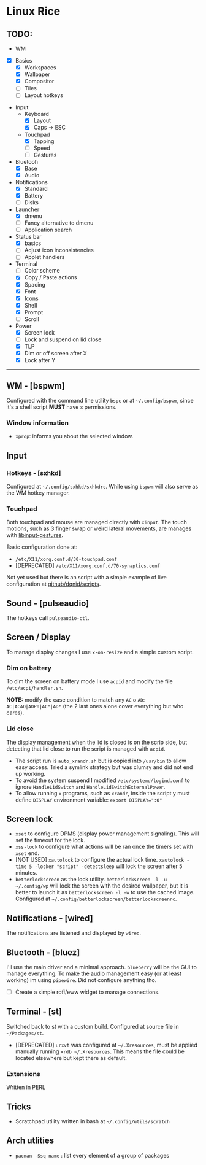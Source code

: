 # Linux Rice

## TODO:

- WM
- [x] Basics
    - [x] Workspaces
    - [x] Wallpaper
    - [x] Compositor
    - [ ] Tiles
    - [ ] Layout hotkeys
- Input
    - Keyboard
        - [x] Layout
        - [x] Caps &#8594; ESC
    - Touchpad
        - [x] Tapping
        - [ ] Speed
        - [ ] Gestures
- Bluetooh
    - [x] Base
    - [x] Audio
- Notifications
    - [x] Standard
    - [x] Battery
    - [ ] Disks
- Launcher
    - [x] dmenu
    - [ ] Fancy alternative to dmenu
    - [ ] Application search
- Status bar
    - [x] basics
    - [ ] Adjust icon inconsistencies
    - [ ] Applet handlers
- Terminal
    - [ ] Color scheme
    - [x] Copy / Paste actions
    - [x] Spacing
    - [x] Font
    - [x] Icons
    - [x] Shell
    - [x] Prompt
    - [ ] Scroll
- Power
    - [x] Screen lock
    - [ ] Lock and suspend on lid close
    - [x] TLP
    - [x] Dim or off screen after X
    - [x] Lock after Y

---

## WM - [bspwm]

Configured with the command line utility `bspc` or at `~/.config/bspwm`, since it's a shell script **MUST** have `x` permissions.

### Window information

- `xprop`: informs you about the selected window.

## Input

### Hotkeys - [sxhkd]

Configured at `~/.config/sxhkd/sxhkdrc`. While using `bspwm` will also serve as the WM hotkey manager.

### Touchpad

Both touchpad and mouse are managed directly with `xinput`. The touch motions, such as 3 finger swap or weird lateral movements, are manages with [libinput-gestures](https://github.com/bulletmark/libinput-gestures).

Basic configuration done at:

- `/etc/X11/xorg.conf.d/30-touchpad.conf`
- [DEPRECATED] `/etc/X11/xorg.conf.d/70-synaptics.conf`

Not yet used but there is an script with a simple example of live configuration at [github/dqnid/scripts](https://github.com/dqnid/Scripts/blob/main/System/ajustaTouchpad.sh).

## Sound - [pulseaudio]

The hotkeys call `pulseaudio-ctl`.

## Screen / Display

To manage display changes I use `x-on-resize` and a simple custom script.

### Dim on battery

To dim the screen on battery mode I use `acpid` and modify the file `/etc/acpi/handler.sh`.

**NOTE:** modify the case condition to match any `AC` o `AD`: `AC|ACAD|ADP0|AC*|AD*` (the 2 last ones alone cover everything but who cares).

### Lid close

The display management when the lid is closed is on the scrip side, but detecting that lid close to run the script is managed with `acpid`.

- The script run is `auto_xrandr.sh` but is copied into `/usr/bin` to allow easy access. Tried a symlink strategy but was clumsy and did not end up working.
- To avoid the system suspend I modified `/etc/systemd/logind.conf` to ignore `HandleLidSwitch` and `HandleLidSwitchExternalPower`.
- To allow running `x` programs, such as `xrandr`, inside the script y must define `DISPLAY` environment variable: `export DISPLAY=":0"`

## Screen lock

- `xset` to configure DPMS (display power management signaling). This will set the timeout for the lock.
- `xss-lock` to configure what actions will be ran once the timers set with `xset` end.
- [NOT USED] `xautolock` to configure the actual lock time. `xautolock -time 5 -locker "script" -detectsleep` will lock the screen after 5 minutes.
- `betterlockscreen` as the lock utility. `betterlockscreen -l -u ~/.config/wp` will lock the screen with the desired wallpaper, but it is better to launch it as `betterlockscreen -l -w` to use the cached image. Configured at `~/.config/betterlockscreen/betterlockscreenrc`.

## Notifications - [wired]

The notifications are listened and displayed by `wired`.

## Bluetooth - [bluez]

I'll use the main driver and a minimal approach. `blueberry` will be the GUI to manage everything.
To make the audio management easy (or at least working) im using `pipewire`. Did not configure anything tho.

- [ ] Create a simple rofi/eww widget to manage connections.

## Terminal - [st]

Switched back to st with a custom build. Configured at source file in `~/Packages/st`.

- [DEPRECATED] `urxvt` was configured at `~/.Xresources`, must be applied manually running `xrdb ~/.Xresources`. This means the file could be located elsewhere but kept there as default.

### Extensions

Written in PERL

## Tricks

- Scratchpad utility written in bash at `~/.config/utils/scratch`

## Arch utlities

- `pacman -Ssq name` : list every element of a group of packages
